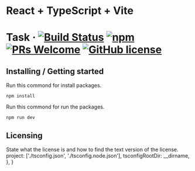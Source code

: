 # React + TypeScript + Vite

# Task &middot; [![Build Status](https://img.shields.io/travis/npm/npm/latest.svg?style=flat-square)](https://travis-ci.org/npm/npm) [![npm](https://img.shields.io/npm/v/npm.svg?style=flat-square)](https://www.npmjs.com/package/npm) [![PRs Welcome](https://img.shields.io/badge/PRs-welcome-brightgreen.svg?style=flat-square)](http://makeapullrequest.com) [![GitHub license](https://img.shields.io/badge/license-MIT-blue.svg?style=flat-square)](https://github.com/your/your-project/blob/master/LICENSE)
> 


## Installing / Getting started

Run this commond for install packages.

```shell
npm install
```

Run this commond for run the packages.

```shell
npm run dev
```


## Licensing

State what the license is and how to find the text version of the license.
    project: ['./tsconfig.json', './tsconfig.node.json'],
    tsconfigRootDir: __dirname,
  },
}

